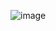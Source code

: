 ![image](https://user-images.githubusercontent.com/72289126/161435952-156b7590-0ad0-4f36-abba-921f17f2e83b.png)
